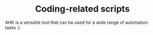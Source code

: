 

<h1 align="center"> Coding-related scripts</h1>

AHK is a versatile tool that can be used for a wide range of automation tasks :)
